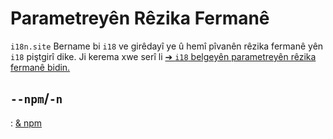 # Parametreyên Rêzika Fermanê

`i18n.site` Bername bi `i18` ve girêdayî ye û hemî pîvanên rêzika fermanê yên `i18` piştgirî dike. Ji kerema xwe serî li [➔ `i18` belgeyên parametreyên rêzika fermanê bidin.](/i18/cli)

## `--npm`/`-n`

: [& npm](/i18n.site/use#npm)